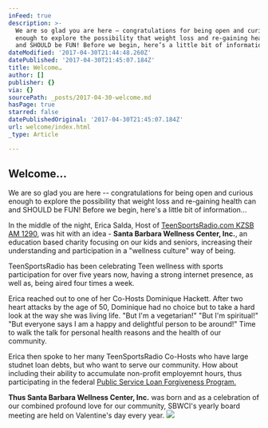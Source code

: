 ```yaml
---
inFeed: true
description: >-
  We are so glad you are here – congratulations for being open and curious
  enough to explore the possibility that weight loss and re-gaining health can
  and SHOULD be FUN! Before we begin, here’s a little bit of information…
dateModified: '2017-04-30T21:44:48.260Z'
datePublished: '2017-04-30T21:45:07.184Z'
title: Welcome…
author: []
publisher: {}
via: {}
sourcePath: _posts/2017-04-30-welcome.md
hasPage: true
starred: false
datePublishedOriginal: '2017-04-30T21:45:07.184Z'
url: welcome/index.html
_type: Article

---
```

## Welcome...

We are so glad you are here -- congratulations for being open and curious enough to explore the possibility that weight loss and re-gaining health can and SHOULD be FUN! Before we begin, here's a little bit of information...

In the middle of the night, Erica Salda, Host of [TeenSportsRadio.com KZSB AM 1290][0], was hit with an idea - **Santa Barbara Wellness Center, Inc.**, an education based charity focusing on our kids and seniors, increasing their understanding and participation in a "wellness culture" way of being.

TeenSportsRadio has been celebrating Teen wellness with sports participation for over five years now, having a strong internet presence, as well as, being aired four times a week.

Erica reached out to one of her Co-Hosts Dominique Hackett. After two heart attacks by the age of 50, Dominique had no choice but to take a hard look at the way she was living life. "But I'm a vegetarian!" "But I'm spiritual!" "But everyone says I am a happy and delightful person to be around!" Time to walk the talk for personal health reasons and the health of our community.

Erica then spoke to her many TeenSportsRadio Co-Hosts who have large studnet loan debts, but who want to serve our community. How about including their ability to accumulate non-profit employemnt hours, thus participating in the federal [Public Service Loan Forgiveness Program.][1]

**Thus Santa Barbara Wellness Center, Inc.** was born and as a celebration of our combined profound love for our community, SBWCI's yearly board meeting are held on Valentine's day every year.
![](https://s3-us-west-2.amazonaws.com/the-grid-img/p/21ad0cfddfb256a14265afaa6c2ac47b6ba827d4.jpg)

[0]: http://www.tsr.com/
[1]: https://studentaid.ed.gov/sa/repay-loans/forgiveness-cancellation/public-service